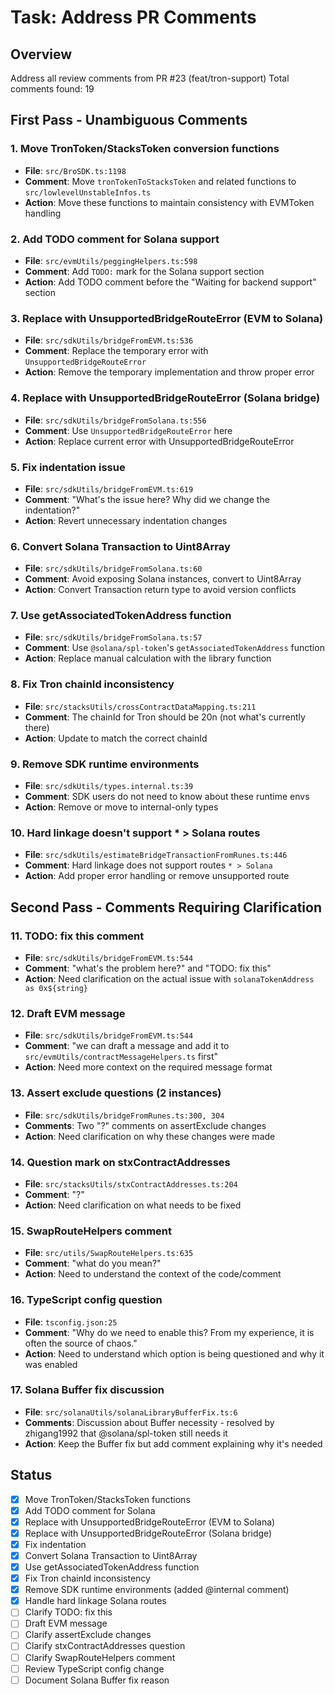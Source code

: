 # Task: Address PR Comments

## Overview
Address all review comments from PR #23 (feat/tron-support)
Total comments found: 19

## First Pass - Unambiguous Comments

### 1. Move TronToken/StacksToken conversion functions
- **File**: `src/BroSDK.ts:1198`
- **Comment**: Move `tronTokenToStacksToken` and related functions to `src/lowlevelUnstableInfos.ts`
- **Action**: Move these functions to maintain consistency with EVMToken handling

### 2. Add TODO comment for Solana support
- **File**: `src/evmUtils/peggingHelpers.ts:598`
- **Comment**: Add `TODO:` mark for the Solana support section
- **Action**: Add TODO comment before the "Waiting for backend support" section

### 3. Replace with UnsupportedBridgeRouteError (EVM to Solana)
- **File**: `src/sdkUtils/bridgeFromEVM.ts:536`
- **Comment**: Replace the temporary error with `UnsupportedBridgeRouteError`
- **Action**: Remove the temporary implementation and throw proper error

### 4. Replace with UnsupportedBridgeRouteError (Solana bridge)
- **File**: `src/sdkUtils/bridgeFromSolana.ts:556`
- **Comment**: Use `UnsupportedBridgeRouteError` here
- **Action**: Replace current error with UnsupportedBridgeRouteError

### 5. Fix indentation issue
- **File**: `src/sdkUtils/bridgeFromEVM.ts:619`
- **Comment**: "What's the issue here? Why did we change the indentation?"
- **Action**: Revert unnecessary indentation changes

### 6. Convert Solana Transaction to Uint8Array
- **File**: `src/sdkUtils/bridgeFromSolana.ts:60`
- **Comment**: Avoid exposing Solana instances, convert to Uint8Array
- **Action**: Convert Transaction return type to avoid version conflicts

### 7. Use getAssociatedTokenAddress function
- **File**: `src/sdkUtils/bridgeFromSolana.ts:57`
- **Comment**: Use `@solana/spl-token`'s `getAssociatedTokenAddress` function
- **Action**: Replace manual calculation with the library function

### 8. Fix Tron chainId inconsistency
- **File**: `src/stacksUtils/crossContractDataMapping.ts:211`
- **Comment**: The chainId for Tron should be 20n (not what's currently there)
- **Action**: Update to match the correct chainId

### 9. Remove SDK runtime environments
- **File**: `src/sdkUtils/types.internal.ts:39`
- **Comment**: SDK users do not need to know about these runtime envs
- **Action**: Remove or move to internal-only types

### 10. Hard linkage doesn't support * > Solana routes
- **File**: `src/sdkUtils/estimateBridgeTransactionFromRunes.ts:446`
- **Comment**: Hard linkage does not support routes `* > Solana`
- **Action**: Add proper error handling or remove unsupported route

## Second Pass - Comments Requiring Clarification

### 11. TODO: fix this comment
- **File**: `src/sdkUtils/bridgeFromEVM.ts:544`
- **Comment**: "what's the problem here?" and "TODO: fix this"
- **Action**: Need clarification on the actual issue with `solanaTokenAddress as 0x${string}`

### 12. Draft EVM message
- **File**: `src/sdkUtils/bridgeFromEVM.ts:544`
- **Comment**: "we can draft a message and add it to `src/evmUtils/contractMessageHelpers.ts` first"
- **Action**: Need more context on the required message format

### 13. Assert exclude questions (2 instances)
- **File**: `src/sdkUtils/bridgeFromRunes.ts:300, 304`
- **Comments**: Two "?" comments on assertExclude changes
- **Action**: Need clarification on why these changes were made

### 14. Question mark on stxContractAddresses
- **File**: `src/stacksUtils/stxContractAddresses.ts:204`
- **Comment**: "?"
- **Action**: Need clarification on what needs to be fixed

### 15. SwapRouteHelpers comment
- **File**: `src/utils/SwapRouteHelpers.ts:635`
- **Comment**: "what do you mean?"
- **Action**: Need to understand the context of the code/comment

### 16. TypeScript config question
- **File**: `tsconfig.json:25`
- **Comment**: "Why do we need to enable this? From my experience, it is often the source of chaos."
- **Action**: Need to understand which option is being questioned and why it was enabled

### 17. Solana Buffer fix discussion
- **File**: `src/solanaUtils/solanaLibraryBufferFix.ts:6`
- **Comments**: Discussion about Buffer necessity - resolved by zhigang1992 that @solana/spl-token still needs it
- **Action**: Keep the Buffer fix but add comment explaining why it's needed

## Status
- [x] Move TronToken/StacksToken functions
- [x] Add TODO comment for Solana
- [x] Replace with UnsupportedBridgeRouteError (EVM to Solana)
- [x] Replace with UnsupportedBridgeRouteError (Solana bridge)
- [x] Fix indentation
- [x] Convert Solana Transaction to Uint8Array
- [x] Use getAssociatedTokenAddress function
- [x] Fix Tron chainId inconsistency
- [x] Remove SDK runtime environments (added @internal comment)
- [x] Handle hard linkage Solana routes
- [ ] Clarify TODO: fix this
- [ ] Draft EVM message
- [ ] Clarify assertExclude changes
- [ ] Clarify stxContractAddresses question
- [ ] Clarify SwapRouteHelpers comment
- [ ] Review TypeScript config change
- [ ] Document Solana Buffer fix reason